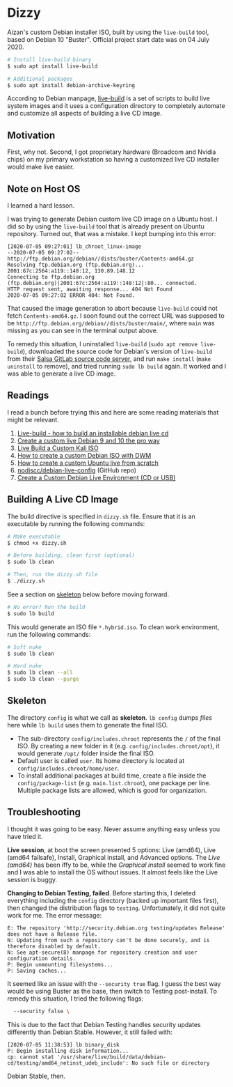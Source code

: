 # Dizzy

Aizan's custom Debian installer ISO, built by using the `live-build` tool, based on Debian 10 "Buster". Official project start date was on 04 July 2020.

```bash
# Install live-build binary
$ sudo apt install live-build

# Additional packages
$ sudo apt install debian-archive-keyring
```

According to Debian manpage, [live-build](https://manpages.debian.org/testing/live-build/index.html) is a set of scripts to build live system images and it uses a configuration directory to completely automate and customize all aspects of building a live CD image.

## Motivation

First, why not. Second, I got proprietary hardware (Broadcom and Nvidia chips) on my primary workstation so having a customized live CD installer would make live easier.

## Note on Host OS

I learned a hard lesson.

I was trying to generate Debian custom live CD image on a Ubuntu host. I did so by using the `live-build` tool that is already present on Ubuntu repository. Turned out, that was a mistake. I kept bumping into this error:

```
[2020-07-05 09:27:01] lb_chroot_linux-image 
--2020-07-05 09:27:02--  http://ftp.debian.org/debian//dists/buster/Contents-amd64.gz
Resolving ftp.debian.org (ftp.debian.org)... 2001:67c:2564:a119::148:12, 130.89.148.12
Connecting to ftp.debian.org (ftp.debian.org)|2001:67c:2564:a119::148:12|:80... connected.
HTTP request sent, awaiting response... 404 Not Found
2020-07-05 09:27:02 ERROR 404: Not Found.
```

That caused the image generation to abort because `live-build` could not fetch `Contents-amd64.gz`. I soon found out the correct URL was supposed to be `http://ftp.debian.org/debian//dists/buster/main/`, where `main` was missing as you can see in the terminal output above.

To remedy this situation, I uninstalled `live-build` (`sudo apt remove live-build`), downloaded the source code for Debian's version of `live-build` from their [Salsa GitLab source code server](https://salsa.debian.org/live-team/live-build), and run `make install` (`make uninstall` to remove), and tried running `sudo lb build` again. It worked and I was able to generate a live CD image.

## Readings

I read a bunch before trying this and here are some reading materials that might be relevant.

1. [Live-build - how to build an installable debian live cd](https://terkeyberger.wordpress.com/2016/05/14/live-build-how-to-build-an-installable-debian-live-cd/)
2. [Create a custom live Debian 9 and 10 the pro way](https://www.bustawin.com/create-a-custom-live-debian-9-the-pro-way/)
3. [Live Build a Custom Kali ISO](https://www.kali.org/docs/development/live-build-a-custom-kali-iso/)
4. [How to create a custom Debian ISO with DWM](https://jacekkowalczyk82.github.io/update/manuals/linux/2019/05/29/how-to-create-a-custom-debian-iso-with-dwm.html)
5. [How to create a custom Ubuntu live from scratch](https://itnext.io/how-to-create-a-custom-ubuntu-live-from-scratch-dd3b3f213f81)
6. [nodiscc/debian-live-config](https://github.com/nodiscc/debian-live-config) (GitHub repo)
7. [Create a Custom Debian Live Environment (CD or USB)](https://willhaley.com/blog/custom-debian-live-environment/)

## Building A Live CD Image

The build directive is specified in `dizzy.sh` file. Ensure that it is an executable by running the following commands:

```bash
# Make executable
$ chmod +x dizzy.sh

# Before building, clean first (optional)
$ sudo lb clean

# Then, run the dizzy.sh file
$ ./dizzy.sh
```

See a section on [skeleton](#skeleton) below before moving forward.

```bash
# No error? Run the build
$ sudo lb build
```

This would generate an ISO file `*.hybrid.iso`. To clean work environment, run the following commands:

```bash
# Soft nuke
$ sudo lb clean

# Hard nuke
$ sudo lb clean --all
$ sudo lb clean --purge
```

## Skeleton

The directory `config` is what we call as **skeleton**. `lb config` dumps *files* here while `lb build` uses them to generate the final ISO.

* The sub-directory `config/includes.chroot` represents the `/` of the final ISO. By creating a new folder in it (e.g. `config/includes.chroot/opt`), it would generate `/opt/` folder inside the final ISO.
* Default user is called `user`. Its home directory is located at `config/includes.chroot/home/user`.
* To install additional packages at build time, create a file inside the `config/package-list` (e.g. `main.list.chroot`), one package per line. Multiple package lists are allowed, which is good for organization.

## Troubleshooting

I thought it was going to be easy. Never assume anything easy unless you have tried it.

**Live session**, at boot the screen presented 5 options: Live (amd64), Live (amd64 failsafe), Install, Graphical install, and Advanced options. The *Live (amd64)* has been iffy to be, while the *Graphical install* seemed to work fine and I was able to install the OS without issues. It almost feels like the Live session is buggy.

**Changing to Debian Testing, failed**. Before starting this, I deleted everything including the `config` directory (backed up important files first), then changed the distribution flags to `testing`. Unfortunately, it did not quite work for me. The error message:

```
E: The repository 'http://security.debian.org testing/updates Release' does not have a Release file.
N: Updating from such a repository can't be done securely, and is therefore disabled by default.
N: See apt-secure(8) manpage for repository creation and user configuration details.
P: Begin unmounting filesystems...
P: Saving caches...
```

It seemed like an issue with the `--security true` flag. I guess the best way would be using Buster as the base, then switch to Testing post-install. To remedy this situation, I tried the following flags:

```bash
  --security false \
```

This is due to the fact that Debian Testing handles security updates differently than Debian Stable. However, it still failed with:

```
[2020-07-05 11:38:53] lb binary_disk 
P: Begin installing disk information...
cp: cannot stat '/usr/share/live/build/data/debian-cd/testing/amd64_netinst_udeb_include': No such file or directory
```

Debian Stable, then.
